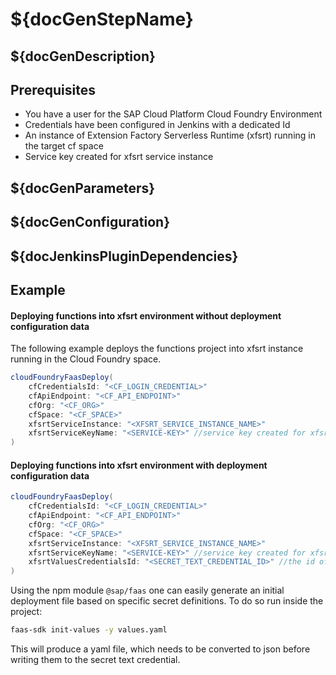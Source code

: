 # ${docGenStepName}

## ${docGenDescription}

## Prerequisites

* You have a user for the SAP Cloud Platform Cloud Foundry Environment
* Credentials have been configured in Jenkins with a dedicated Id
* An instance of Extension Factory Serverless Runtime (xfsrt) running in the target cf space
* Service key created for xfsrt service instance

## ${docGenParameters}

## ${docGenConfiguration}

## ${docJenkinsPluginDependencies}

## Example

#### Deploying functions into xfsrt environment without deployment configuration data

The following example deploys the functions project into xfsrt instance running in the Cloud Foundry space.

```groovy
cloudFoundryFaasDeploy(
    cfCredentialsId: "<CF_LOGIN_CREDENTIAL>"
    cfApiEndpoint: "<CF_API_ENDPOINT>"
    cfOrg: "<CF_ORG>"
    cfSpace: "<CF_SPACE>"
    xfsrtServiceInstance: "<XFSRT_SERVICE_INSTANCE_NAME>"
    xfsrtServiceKeyName: "<SERVICE-KEY>" //service key created for xfsrt instance
)
```

#### Deploying functions into xfsrt environment with deployment configuration data

```groovy
cloudFoundryFaasDeploy(
    cfCredentialsId: "<CF_LOGIN_CREDENTIAL>"
    cfApiEndpoint: "<CF_API_ENDPOINT>"
    cfOrg: "<CF_ORG>"
    cfSpace: "<CF_SPACE>"
    xfsrtServiceInstance: "<XFSRT_SERVICE_INSTANCE_NAME>"
    xfsrtServiceKeyName: "<SERVICE-KEY>" //service key created for xfsrt instance
    xfsrtValuesCredentialsId: "<SECRET_TEXT_CREDENTIAL_ID>" //the id of a secret text credential, which contains a json string required during the deployment
)
```

Using the npm module `@sap/faas` one can easily generate an initial deployment file based on specific secret definitions. To do so run inside the project:

```bash
faas-sdk init-values -y values.yaml
```

This will produce a yaml file, which needs to be converted to json before writing them to the secret text credential.
